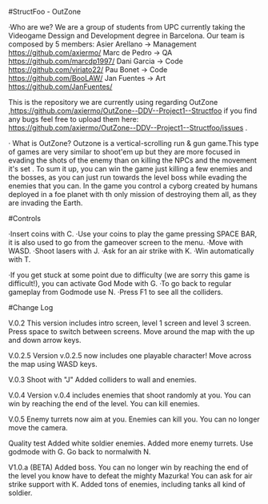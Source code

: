 #StructFoo - OutZone

·Who are we?
We are a group of students from UPC currently taking the Videogame Dessign and Development 
degree in Barcelona.
Our team is composed by 5 members:
Asier Arellano -> Management	https://github.com/axiermo/
Marc de Pedro -> QA	https://github.com/marcdp1997/
Dani Garcia -> Code	https://github.com/viriato22/
Pau Bonet -> Code	https://github.com/BooLAW/
Jan Fuentes -> Art	https://github.com/JanFuentes/

This is the repository we are currently using regarding OutZone ,https://github.com/axiermo/OutZone--DDV--Project1--Structfoo
if you find any bugs feel free to upload them here: https://github.com/axiermo/OutZone--DDV--Project1--Structfoo/issues .

· What is OutZone?
Outzone is a vertical-scrolling run & gun game.This type of games are very similar to shoot'em up but they are more focused in evading the shots of the enemy than on killing the NPCs and the movement it's set . 
To sum it up, you can win the game just killing a few enemies and the bosses, as you can just run towards the level boss while evading the enemies that you can.
In the game you control a cyborg created by humans deployed in a foe planet with th only mission of destroying them all, as they are invading the Earth.

#Controls

·Insert coins with C.
·Use your coins to play the game pressing SPACE BAR, it is also used to go from the gameover screen to the menu.
·Move with WASD.
·Shoot lasers with J.
·Ask for an air strike with K.
·Win automatically with T.


·If you get stuck at some point due to difficulty (we are sorry this game is difficult!), you can activate God Mode with G.
·To go back to regular gameplay from Godmode use N.
·Press F1 to see all the colliders.

#Change Log

V.0.2
This version includes intro screen, level 1 screen and level 3 screen. 
Press space to switch between screens.
Move around the map with the up and down arrow keys.

V.0.2.5
Version v.0.2.5 now includes one playable character!
Move across the map using WASD keys.

V.0.3
Shoot with "J"
Added colliders to wall and enemies.

V.0.4
Version v.0.4 includes enemies that shoot randomly at you.
You can win by reaching the end of the level.
You can kill enemies.

V.0.5
Enemy turrets now aim at you.
Enemies can kill you.
You can no longer move the camera.

Quality test
Added white soldier enemies.
Added more enemy turrets.
Use godmode with G.
Go back to normalwith N.

V1.0.a (BETA)
Added boss.
You can no longer win by reaching the end of the level you know have to defeat the mighty Mazurka!
You can ask for air strike support with K.
Added tons of enemies, including tanks all kind of soldier.
